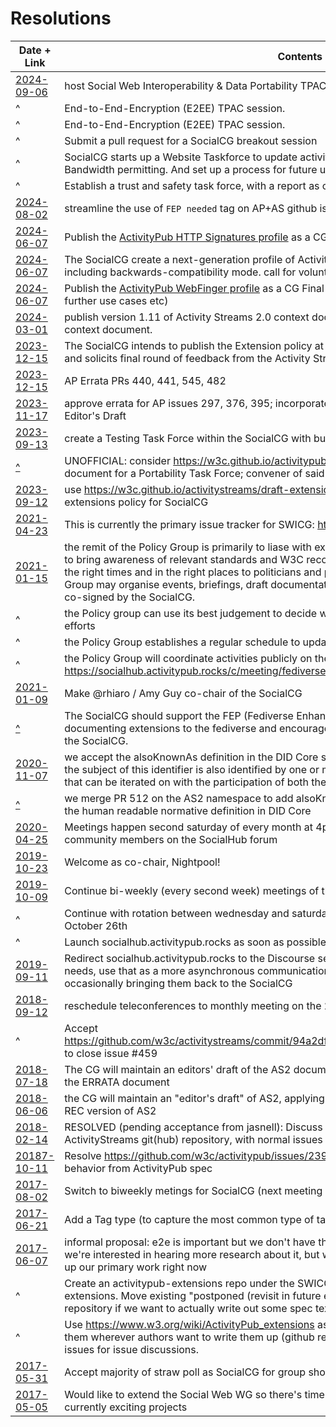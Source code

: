 # Resolutions

| Date + Link | Contents |
|---|---|
|[2024-09-06](./2024-09-06/README.md)|host Social Web Interoperability & Data Portability TPAC session|
|^|End-to-End-Encryption (E2EE) TPAC session.|
|^|End-to-End-Encryption (E2EE) TPAC session.|
|^|Submit a pull request for a SocialCG breakout session|
|^|SocialCG starts up a Website Taskforce to update activitypub.rocks and as2.rocks (only). Bandwidth permitting. And set up a process for future updates.|
|^|Establish a trust and safety task force, with a report as only deliverable for now, with more TBD.|
|[2024-08-02](https://github.com/swicg/meetings/tree/main/2024-08-02#process-question--needs-fep-handling)|streamline the use of `FEP needed` tag on AP+AS github issues using [GH](https://github.com/w3c/activitypub/commit/813db27250521d89449b876658a614b7cde349ba) [automations](https://github.com/w3c/activitystreams/commit/6880c92381cd5e3518651a1135ed819ef4828368)|
|[2024-06-07](https://github.com/swicg/meetings/tree/main/2024-05-07#tf-reports)|Publish the [ActivityPub HTTP Signatures profile](https://swicg.github.io/activitypub-http-signature/) as a CG Final report.|
|[2024-06-07](https://github.com/swicg/meetings/tree/main/2024-05-07#tf-reports)|The SocialCG create a next-generation profile of ActivityPub and HTTP Message Signatures including backwards-compatibility mode. call for volunteers to edit and write the report ongoing.|
|[2024-06-07](https://github.com/swicg/meetings/tree/main/2024-05-07#tf-reports)|Publish the [ActivityPub WebFinger profile](https://swicg.github.io/activitypub-webfinger/) as a CG Final report. Wind down WebFinger TF (until further use cases etc)|
|[2024-03-01](https://www.w3.org/2024/03/01-social-minutes.html#r01)|publish version 1.11 of Activity Streams 2.0 context document based on current state of the context document.|
|[2023-12-15](https://github.com/swicg/meetings/tree/main/2023-12-15#topic-extensions-policy)|The SocialCG intends to publish the Extension policy at https://swicg.github.io/extensions-policy/ and solicits final round of feedback from the Activity Streams 2.0 community.|
|[2023-12-15](https://github.com/swicg/meetings/tree/main/2023-12-15#topic-issue-processing)|AP Errata PRs 440, 441, 545, 482|
|[2023-11-17](https://github.com/swicg/meetings/tree/main/2023-11-17#notes)|approve errata for AP issues 297, 376, 395; incorporate consensually-approved errata to date into Editor's Draft|
|[2023-09-13](https://www.w3.org/2023/09/13-socialweb-test-suite-minutes.html#ResolutionSummary)|create a Testing Task Force within the SocialCG with bumblefudge as Task Force Lead|
|[^](https://www.w3.org/2023/09/13-social-minutes.html)|UNOFFICIAL: consider https://w3c.github.io/activitypub/data-portability-report.html as an input document for a Portability Task Force; convener of said still sought|
|[2023-09-12](https://www.w3.org/2023/09/12-social-minutes.html#ResolutionSummary)|use https://w3c.github.io/activitystreams/draft-extensions-policy.html as a draft of a report for an extensions policy for SocialCG|
|[2021-04-23](https://www.w3.org/2021/04/23-social-minutes.html#t03)|This is currently the primary issue tracker for SWICG: https://github.com/swicg/general/issues/|
|[2021-01-15](https://www.w3.org/2021/01/15-social-minutes.html#ResolutionSummary)|the remit of the Policy Group is primarily to liase with existing digital/tech political lobbying groups to bring awareness of relevant standards and W3C recommendations which can then be relayed at the right times and in the right places to politicians and policy makers. As part of this, the Policy Group may organise events, briefings, draft documentation, proposals, or open letters which can be co-signed by the SocialCG.|
|^|the Policy group can use its best judgement to decide which relevant groups to reach out to in its efforts|
|^|the Policy Group establishes a regular schedule to update the wider SocialCG with anything new.|
|^|the Policy Group will coordinate activities publicly on the SocialHub forum. ( See here: https://socialhub.activitypub.rocks/c/meeting/fediverse-policy/59 )|
|[2021-01-09](https://www.w3.org/2021/01/09-social-minutes.html#t01)|Make @rhiaro / Amy Guy co-chair of the SocialCG|
|[^](https://www.w3.org/2021/01/09-social-minutes.html#t02)|The SocialCG should support the FEP (Fediverse Enhancement Proposal) process as a way of documenting extensions to the fediverse and encourage bringing FEP proposals for discussion to the SocialCG.|
|[2020-11-07](https://www.w3.org/2020/11/07-social-minutes.html#ResolutionSummary)|we accept the alsoKnownAs definition in the DID Core spec ("This relationship is a statement that the subject of this identifier is also identified by one or more other identifiers. ") as a starting point that can be iterated on with the participation of both the DID and SocialCG communities|
|[^](https://www.w3.org/2020/11/07-social-minutes.html#ResolutionSummary)|we merge PR 512 on the AS2 namespace to add alsoKnownAs to the jsonld context, and point to the human readable normative definition in DID Core|
|[2020-04-25](https://www.w3.org/2020/04/25-social-minutes.html#ResolutionSummary)|Meetings happen second saturday of every month at 4pm UTC, and are announced/scheduled by community members on the SocialHub forum|
|[2019-10-23](https://www.w3.org/wiki/SocialCG/2019-10-23)|Welcome as co-chair, Nightpool!|
|[2019-10-09](https://www.w3.org/wiki/SocialCG/2019-10-09/minutes)|Continue bi-weekly (every second week) meetings of the SocialCG for the interim|
|^|Continue with rotation between wednesday and saturday meetings, with next meeting occuring on October 26th|
|^|Launch socialhub.activitypub.rocks as soon as possible (hellekin: it's online :) )|
|[2019-09-11](https://www.w3.org/wiki/SocialCG/2019-09-11/minutes)|Redirect socialhub.activitypub.rocks to the Discourse server for discussing ActivityPub-specific needs, use that as a more asynchronous communication platform for discussing AP topics, occasionally bringing them back to the SocialCG|
|[2018-09-12](https://www.w3.org/wiki/SocialCG/2018-09-12/minutes)|reschedule teleconferences to monthly meeting on the 2nd Wednesday of the month|
|^|Accept https://github.com/w3c/activitystreams/commit/94a2dfad623a663dd206f4de2505c1c75c54f84e to close issue #459|
|[2018-07-18](https://www.w3.org/wiki/SocialCG/2018-07-18/minutes)|The CG will maintain an editors' draft of the AS2 document, applying the editorial changes listed in the ERRATA document|
|[2018-06-06](https://www.w3.org/wiki/SocialCG/2018-06-06/minutes)|the CG will maintain an "editor's draft" of AS2, applying only the existing errata changes to the final REC version of AS2|
|[2018-02-14](https://www.w3.org/wiki/SocialCG/2018-02-14/minutes)|RESOLVED (pending acceptance from jasnell): Discuss and curate ActivityStreams extensions in the ActivityStreams git(hub) repository, with normal issues / PRs, etc|
|[20187-10-11](https://www.w3.org/wiki/SocialCG/2017-10-11/minutes)|Resolve https://github.com/w3c/activitypub/issues/239 by removing mediaUpload and specified behavior from ActivityPub spec|
|[2017-08-02](https://www.w3.org/wiki/SocialCG/2017-08-02/minutes)|Switch to biweekly metings for SocialCG (next meeting starting on 08-16-2017)|
|[2017-06-21](https://www.w3.org/wiki/SocialCG/2017-06-21/minutes)|Add a Tag type (to capture the most common type of tags, and distinguish from Mention/etc)|
|[2017-06-07](https://www.w3.org/wiki/SocialCG/2017-06-07/minutes)|informal proposal: e2e is important but we don't have the expertise / experience to do it right now, we're interested in hearing more research about it, but we don't have the bandwidth to make it take up our primary work right now|
|^|Create an activitypub-extensions repo under the SWICG GitHub org in order to discuss AP extensions. Move existing "postponed (revisit in future effort)" discussions there. Create a separate repository if we want to actually write out some spec text for an extension.|
|^|Use https://www.w3.org/wiki/ActivityPub_extensions as the directory for extensions that links to them wherever authors want to write them up (github repo, wiki, personal site), and then use github issues for issue discussions.|
|[2017-05-31](https://www.w3.org/wiki/SocialCG/2017-05-31/minutes)|Accept majority of straw poll as SocialCG for group shortname.|
|[2017-05-05](https://www.w3.org/wiki/SWICG/2017-05-05/minutes#Summary_of_Resolutions)|Would like to extend the Social Web WG so there's time to update ActivityPub, to take into account currently exciting projects|
